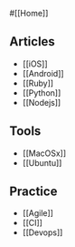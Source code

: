 #[[Home]]

## Articles

* [[iOS]] 
* [[Android]] 
* [[Ruby]]
* [[Python]]
* [[Nodejs]]

## Tools

* [[MacOSx]]
* [[Ubuntu]]

## Practice

* [[Agile]]
* [[CI]]
* [[Devops]]

